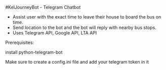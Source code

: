 #KelJourneyBot - Telegram Chatbot

- Assist user with the exact time to leave their house to board the bus on time.
- Send location to the bot and the bot will reply with nearby bus stops.
- Uses Telegram API, Google API, LTA API

Prerequisites:

install python-telegram-bot

Make sure to create a config.ini file and add your telegram token in it
